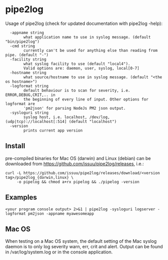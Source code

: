 # pipe2log


Usage of pipe2log (check for updated documentation with pipe2log -help):
```
  -appname string
        what application name to use in syslog message. (default "bin/pipe2log")
  -cmd string
        currently can't be used for anything else than reading from pipe. (default "-")
  -facility string
        what syslog facility to use (default "local4").
        Valid options are: daemon, user, syslog, local[0-7]
  -hostname string
        what source/hostname to use in syslog message. (default "<the os hostname>")
  -logformat string
        default behaviour is to scan for severity, i.e. ERROR,DEBUG,CRIT,.. in
        the beginning of every line of input. Other options for logformat are
        'pm2json' for parsing NodeJs PM2 json output.
  -sysloguri string
        syslog host, i.e. localhost, /dev/log, (udp|tcp)://localhost[:514] (default "localhost")
  -version
        prints current app version
```

## Install

pre-compiled binaries for Mac OS (darwin) and Linux (debian) can be downloaded from https://github.com/issuu/pipe2log/releases, i.e.:

```
curl -L https://github.com/issuu/pipe2log/releases/download/<version tag>/pipe2log_{darwin,linux} \
     -o pipelog && chmod a+rx pipelog && ./pipelog -version
```

## Examples
```
<your program console output> 2>&1 | pipe2log -sysloguri logserver -logformat pm2json -appname myawesomeapp
```

## Mac OS

When testing on a Mac OS system, the default setting of the Mac syslog daemon is to only log severity warn, err, crit and alert. Output can be found in /var/log/system.log or in the console application.
